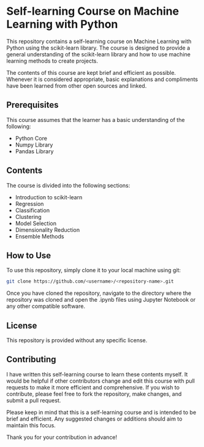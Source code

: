 # Self-learning Course on Machine Learning with Python

This repository contains a self-learning course on Machine Learning with Python using the scikit-learn library. The course is designed to provide a general understanding of the scikit-learn library and how to use machine learning methods to create projects.

The contents of this course are kept brief and efficient as possible. Whenever it is considered appropriate, basic explanations and compliments have been learned from other open sources and linked.

## Prerequisites

This course assumes that the learner has a basic understanding of the following:

* Python Core
* Numpy Library
* Pandas Library

## Contents

The course is divided into the following sections:

* Introduction to scikit-learn
* Regression
* Classification
* Clustering
* Model Selection
* Dimensionality Reduction
* Ensemble Methods

## How to Use

To use this repository, simply clone it to your local machine using git:

```bash
git clone https://github.com/<username>/<repository-name>.git
```

Once you have cloned the repository, navigate to the directory where the repository was cloned and open the .ipynb files using Jupyter Notebook or any other compatible software.

## License

This repository is provided without any specific license.

## Contributing

I have written this self-learning course to learn these contents myself. It would be helpful if other contributors change and edit this course with pull requests to make it more efficient and comprehensive. If you wish to contribute, please feel free to fork the repository, make changes, and submit a pull request.

Please keep in mind that this is a self-learning course and is intended to be brief and efficient. Any suggested changes or additions should aim to maintain this focus.

Thank you for your contribution in advance!

